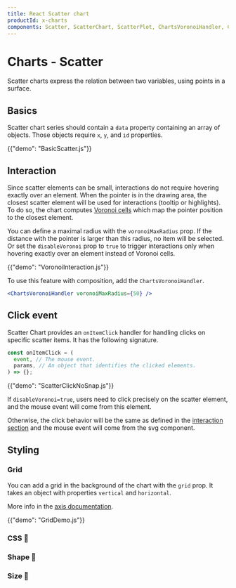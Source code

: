 ```yaml
---
title: React Scatter chart
productId: x-charts
components: Scatter, ScatterChart, ScatterPlot, ChartsVoronoiHandler, ChartsGrid
---
```


# Charts - Scatter

<p class="description">Scatter charts express the relation between two variables, using points in a surface.</p>

## Basics

Scatter chart series should contain a `data` property containing an array of objects.
Those objects require `x`, `y`, and `id` properties.

{{"demo": "BasicScatter.js"}}

## Interaction

Since scatter elements can be small, interactions do not require hovering exactly over an element.
When the pointer is in the drawing area, the closest scatter element will be used for interactions (tooltip or highlights).
To do so, the chart computes [Voronoi cells](https://en.wikipedia.org/wiki/Voronoi_diagram) which map the pointer position to the closest element.

You can define a maximal radius with the `voronoiMaxRadius` prop.
If the distance with the pointer is larger than this radius, no item will be selected.
Or set the `disableVoronoi` prop to `true` to trigger interactions only when hovering exactly over an element instead of Voronoi cells.

{{"demo": "VoronoiInteraction.js"}}

To use this feature with composition, add the `ChartsVoronoiHandler`.

```jsx
<ChartsVoronoiHandler voronoiMaxRadius={50} />
```

## Click event

Scatter Chart provides an `onItemClick` handler for handling clicks on specific scatter items.
It has the following signature.

```js
const onItemClick = (
  event, // The mouse event.
  params, // An object that identifies the clicked elements.
) => {};
```

{{"demo": "ScatterClickNoSnap.js"}}

If `disableVoronoi=true`, users need to click precisely on the scatter element, and the mouse event will come from this element.

Otherwise, the click behavior will be the same as defined in the [interaction section](#interaction) and the mouse event will come from the svg component.

## Styling

### Grid

You can add a grid in the background of the chart with the `grid` prop.
It takes an object with properties `vertical` and `horizontal`.

More info in the [axis documentation](/x/react-charts/axis/#grid).

{{"demo": "GridDemo.js"}}

### CSS 🚧

### Shape 🚧

### Size 🚧
